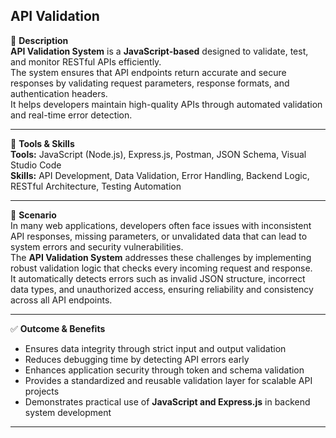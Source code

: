## API Validation 

📄 **Description**  
**API Validation System** is a **JavaScript-based** designed to validate, test, and monitor RESTful APIs efficiently.  
The system ensures that API endpoints return accurate and secure responses by validating request parameters, response formats, and authentication headers.  
It helps developers maintain high-quality APIs through automated validation and real-time error detection.

---

🧰 **Tools & Skills**  
**Tools:** JavaScript (Node.js), Express.js, Postman, JSON Schema, Visual Studio Code  
**Skills:** API Development, Data Validation, Error Handling, Backend Logic, RESTful Architecture, Testing Automation

---

🧪 **Scenario**  
In many web applications, developers often face issues with inconsistent API responses, missing parameters, or unvalidated data that can lead to system errors and security vulnerabilities.  
The **API Validation System** addresses these challenges by implementing robust validation logic that checks every incoming request and response.  
It automatically detects errors such as invalid JSON structure, incorrect data types, and unauthorized access, ensuring reliability and consistency across all API endpoints.

---

✅ **Outcome & Benefits**

- Ensures data integrity through strict input and output validation  
- Reduces debugging time by detecting API errors early  
- Enhances application security through token and schema validation  
- Provides a standardized and reusable validation layer for scalable API projects  
- Demonstrates practical use of **JavaScript and Express.js** in backend system development

---


